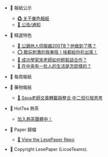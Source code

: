 * 🧧 報紙公示

	* [♻ 关于樂色報紙 ](README.md)
	* [🏮 公告/通知](announcement.md)
	
* 💊 精選特色
	
	* [🐓 公鷄他人伺服器200TB？他做到了嗎？](wujianhao.md)
	* [⭕ 敢玩刺激的我奉陪！啥都給你扒出來！](fangshen.md)
	* [🦆 成功學家宋老師如何輕鬆談合作？](https://sweet.ciallo.life/)
	* [🌌 在中央有一批人的生活是怎麽樣的？](zhongyang.md)

* 🎇 每周報紙
	
* 🎈 藥物報紙

	* [🎇 Saya老師文章轉載與整合 中二但引發思考](saya.md)

* 🍵 HotTea 熱茶
	* [加入熱茶團體中！](hottea.md)
	
* 🎑 Paper 歸檔

	* [💢 View the LesePaper Repo](https://github.com/xunwtlt/lspaper/docs/images)

*  📰 Copyright LesePaper (LicoeTeams).
